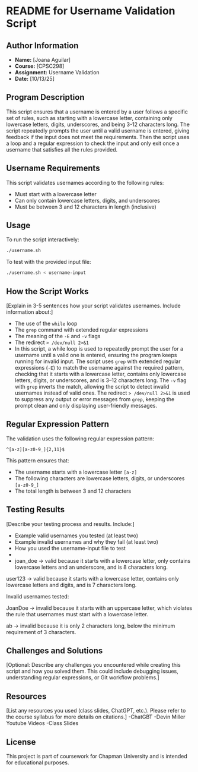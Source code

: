 # README for Username Validation Script

## Author Information
- **Name:** [Joana Aguilar]
- **Course:** [CPSC298]
- **Assignment:** Username Validation
- **Date:** [10/13/25]

## Program Description
This script ensures that a username is entered by a user follows a specific set of rules, such as starting with a lowercase letter, containing only lowercase letters, digits, underscores, and being 3-12 characters long. The script repeatedly prompts the user until a valid username is entered, giving feedback if the input does not meet the requirements. Then the script uses a loop and a regular expression to check the input and only exit once a username that satisfies all the rules provided. 

## Username Requirements
This script validates usernames according to the following rules:
- Must start with a lowercase letter
- Can only contain lowercase letters, digits, and underscores
- Must be between 3 and 12 characters in length (inclusive)

## Usage
To run the script interactively:
```bash
./username.sh
```

To test with the provided input file:
```bash
./username.sh < username-input
```

## How the Script Works
[Explain in 3-5 sentences how your script validates usernames. Include information about:]
- The use of the `while` loop
- The `grep` command with extended regular expressions
- The meaning of the `-E` and `-v` flags
- The redirect `> /dev/null 2>&1`
- In this script, a while loop is used to repeatedly prompt the user for a username until a valid one is entered, ensuring the program keeps running for invalid input. The script uses `grep` with extended regular expressions (`-E`) to match the username against the required pattern, checking that it starts with a lowercase letter, contains only lowercase letters, digits, or underscores, and is 3–12 characters long. The `-v` flag with `grep` inverts the match, allowing the script to detect invalid usernames instead of valid ones. The redirect `> /dev/null 2>&1` is used to suppress any output or error messages from `grep`, keeping the prompt clean and only displaying user-friendly messages.


## Regular Expression Pattern
The validation uses the following regular expression pattern:
```
^[a-z][a-z0-9_]{2,11}$
```
This pattern ensures that:
- The username starts with a lowercase letter `[a-z]`
- The following characters are lowercase letters, digits, or underscores `[a-z0-9_]`
- The total length is between 3 and 12 characters

## Testing Results
[Describe your testing process and results. Include:]
- Example valid usernames you tested (at least two)
- Example invalid usernames and why they fail (at least two)
- How you used the username-input file to test
- 
- joan_doe → valid because it starts with a lowercase letter, only contains lowercase letters and an underscore, and is 8 characters long.

user123 → valid because it starts with a lowercase letter, contains only lowercase letters and digits, and is 7 characters long.

Invalid usernames tested:

JoanDoe → invalid because it starts with an uppercase letter, which violates the rule that usernames must start with a lowercase letter.

ab → invalid because it is only 2 characters long, below the minimum requirement of 3 characters.

## Challenges and Solutions
[Optional: Describe any challenges you encountered while creating this script and how you solved them. This could include debugging issues, understanding regular expressions, or Git workflow problems.]

## Resources
[List any resources you used (class slides, ChatGPT, etc.). Please refer to the course syllabus for more details on citations.]
-ChatGBT
-Devin Miller Youtube Videos
-Class Slides
## License
This project is part of coursework for Chapman University and is intended for educational purposes.
